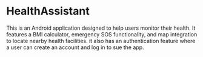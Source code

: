 # HealthAssistant
This is an Android application designed to help users monitor their health. It features a BMI calculator, emergency SOS functionality, and map integration to locate nearby health facilities. it also has an authentication feature where a user can create an account and log in to sue the app. 
